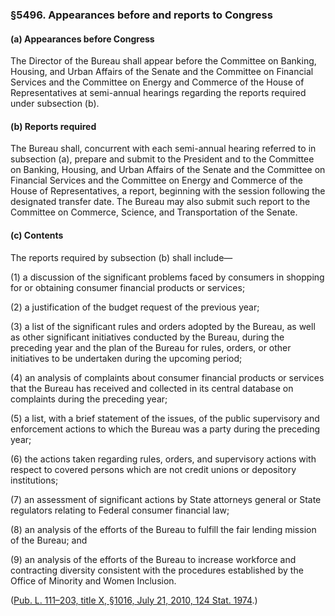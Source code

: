 ### §5496. Appearances before and reports to Congress ###

[]()

#### (a) Appearances before Congress ####

The Director of the Bureau shall appear before the Committee on Banking, Housing, and Urban Affairs of the Senate and the Committee on Financial Services and the Committee on Energy and Commerce of the House of Representatives at semi-annual hearings regarding the reports required under subsection (b).

[]()

#### (b) Reports required ####

The Bureau shall, concurrent with each semi-annual hearing referred to in subsection (a), prepare and submit to the President and to the Committee on Banking, Housing, and Urban Affairs of the Senate and the Committee on Financial Services and the Committee on Energy and Commerce of the House of Representatives, a report, beginning with the session following the designated transfer date. The Bureau may also submit such report to the Committee on Commerce, Science, and Transportation of the Senate.

[]()

#### (c) Contents ####

The reports required by subsection (b) shall include—

[]()

(1) a discussion of the significant problems faced by consumers in shopping for or obtaining consumer financial products or services;

[]()

(2) a justification of the budget request of the previous year;

[]()

(3) a list of the significant rules and orders adopted by the Bureau, as well as other significant initiatives conducted by the Bureau, during the preceding year and the plan of the Bureau for rules, orders, or other initiatives to be undertaken during the upcoming period;

[]()

(4) an analysis of complaints about consumer financial products or services that the Bureau has received and collected in its central database on complaints during the preceding year;

[]()

(5) a list, with a brief statement of the issues, of the public supervisory and enforcement actions to which the Bureau was a party during the preceding year;

[]()

(6) the actions taken regarding rules, orders, and supervisory actions with respect to covered persons which are not credit unions or depository institutions;

[]()

(7) an assessment of significant actions by State attorneys general or State regulators relating to Federal consumer financial law;

[]()

(8) an analysis of the efforts of the Bureau to fulfill the fair lending mission of the Bureau; and

[]()

(9) an analysis of the efforts of the Bureau to increase workforce and contracting diversity consistent with the procedures established by the Office of Minority and Women Inclusion.

([Pub. L. 111–203, title X, §1016, July 21, 2010, 124 Stat. 1974](/statviewer.htm?volume=124&page=1974).)